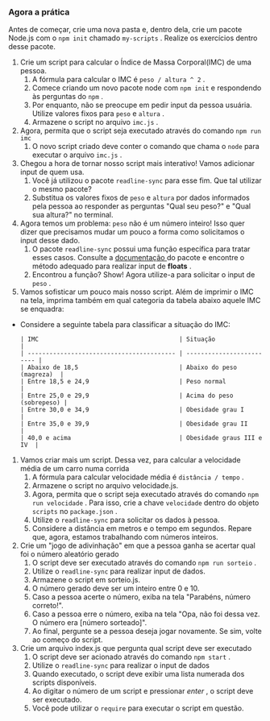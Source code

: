 ### Agora a prática

Antes de começar, crie uma nova pasta e, dentro dela, crie um pacote Node.js com o `npm init` chamado `my-scripts` . Realize os exercícios dentro desse pacote.

1. Crie um script para calcular o Índice de Massa Corporal(IMC) de uma pessoa.
   1. A fórmula para calcular o IMC é `peso / altura ^ 2` .
   2. Comece criando um novo pacote node com `npm init` e respondendo às perguntas do `npm` .
   3. Por enquanto, não se preocupe em pedir input da pessoa usuária. Utilize valores fixos para `peso` e `altura` .
   4. Armazene o script no arquivo `imc.js` .
2. Agora, permita que o script seja executado através do comando `npm run imc`
   1. O novo script criado deve conter o comando que chama o `node` para executar o arquivo `imc.js` .
3. Chegou a hora de tornar nosso script mais interativo! Vamos adicionar input de quem usa.
   1. Você já utilizou o pacote `readline-sync` para esse fim. Que tal utilizar o mesmo pacote?
   2. Substitua os valores fixos de `peso` e `altura` por dados informados pela pessoa ao responder as perguntas "Qual seu peso?" e "Qual sua altura?" no terminal.
4. Agora temos um problema: `peso` não é um número inteiro! Isso quer dizer que precisamos mudar um pouco a forma como solicitamos o input desse dado.
   1. O pacote `readline-sync` possui uma função específica para tratar esses casos. Consulte a [documentação ](https://www.npmjs.com/package/readline-sync#utility_methods)do pacote e encontre o método adequado para realizar input de **floats** .
   2. Encontrou a função? Show! Agora utilize-a para solicitar o input de `peso` .
5. Vamos sofisticar um pouco mais nosso script. Além de imprimir o IMC na tela, imprima também em qual categoria da tabela abaixo aquele IMC se enquadra:

- Considere a seguinte tabela para classificar a situação do IMC:

  ```
  | IMC                                       | Situação                  |
  | ----------------------------------------- | ------------------------- |
  | Abaixo de 18,5                            | Abaixo do peso (magreza)  |
  | Entre 18,5 e 24,9                         | Peso normal               |
  | Entre 25,0 e 29,9                         | Acima do peso (sobrepeso) |
  | Entre 30,0 e 34,9                         | Obesidade grau I          |
  | Entre 35,0 e 39,9                         | Obesidade grau II         |
  | 40,0 e acima                              | Obesidade graus III e IV  |
  ```

1. Vamos criar mais um script. Dessa vez, para calcular a velocidade média de um carro numa corrida
   1. A fórmula para calcular velocidade média é `distância / tempo` .
   2. Armazene o script no arquivo velocidade.js.
   3. Agora, permita que o script seja executado através do comando `npm run velocidade` . Para isso, crie a chave `velocidade` dentro do objeto `scripts` no `package.json` .
   4. Utilize o `readline-sync` para solicitar os dados à pessoa.
   5. Considere a distância em metros e o tempo em segundos. Repare que, agora, estamos trabalhando com números inteiros.
2. Crie um "jogo de adivinhação" em que a pessoa ganha se acertar qual foi o número aleatório gerado
   1. O script deve ser executado através do comando `npm run sorteio` .
   2. Utilize o `readline-sync` para realizar input de dados.
   3. Armazene o script em sorteio.js.
   4. O número gerado deve ser um inteiro entre 0 e 10.
   5. Caso a pessoa acerte o número, exiba na tela "Parabéns, número correto!".
   6. Caso a pessoa erre o número, exiba na tela "Opa, não foi dessa vez. O número era [número sorteado]".
   7. Ao final, pergunte se a pessoa deseja jogar novamente. Se sim, volte ao começo do script.
3. Crie um arquivo index.js que pergunta qual script deve ser executado
   1. O script deve ser acionado através do comando `npm start` .
   2. Utilize o `readline-sync` para realizar o input de dados
   3. Quando executado, o script deve exibir uma lista numerada dos scripts disponíveis.
   4. Ao digitar o número de um script e pressionar *enter* , o script deve ser executado.
   5. Você pode utilizar o `require` para executar o script em questão.